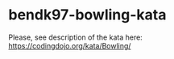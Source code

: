 # bendk97-bowling-kata

Please, see description of the kata here: https://codingdojo.org/kata/Bowling/
